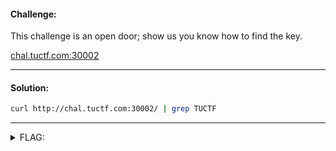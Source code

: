 #### Challenge:

This challenge is an open door; show us you know how to find the key.

[chal.tuctf.com:30002](http://chal.tuctf.com:30002)

---

#### Solution:

```bash
curl http://chal.tuctf.com:30002/ | grep TUCTF
```

---

<details><summary>FLAG:</summary>

```
TUCTF{f1r5t_fl46_345135t_fl46}
```

</details>
<br/>
